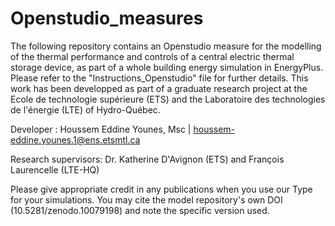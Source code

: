 # Openstudio_measures
The following repository contains an Openstudio measure for the modelling of the thermal performance and controls of a central electric thermal storage device, as part of a whole building energy simulation in EnergyPlus. Please refer to the "Instructions_Openstudio" file for further details. This work has been developped as part of a graduate research project at the Ecole de technologie supérieure (ETS) and the Laboratoire des technologies de l'énergie (LTE) of Hydro-Québec.

Developer : Houssem Eddine Younes, Msc | houssem-eddine.younes.1@ens.etsmtl.ca

Research supervisors: Dr. Katherine D'Avignon (ETS) and François Laurencelle (LTE-HQ)


Please give appropriate credit in any publications when you use our Type for your simulations. You may cite the model repository's own DOI (10.5281/zenodo.10079198) and note the specific version used.
